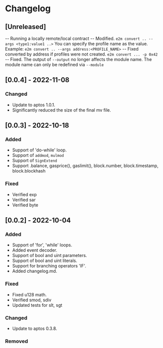 # Changelog

## [Unreleased]
-- Running a locally remote/local contract
-- Modified. `e2m convert .. --args <type1:value1 ..>` You can specify the profile name as the value. Example: `e2m convert .. --args address:<PROFILE_NAME>`
-- Fixed converted by address if profiles were not created. `e2m convert ... -p 0x42`
-- Fixed. The output of `--output` no longer affects the module name. The module name can only be redefined via `--module`

## [0.0.4] - 2022-11-08

### Changed
- Update to aptos 1.0.1.
- Significantly reduced the size of the final mv file.

## [0.0.3] - 2022-10-18

### Added
- Support of 'do-while' loop.
- Support of `addmod`, `mulmod`
- Support of `SignExtend`
- Support <ACCOUNT>.balance, gasprice(), gaslimit(), block.number, block.timestamp, block.blockhash

### Fixed
- Verified exp
- Verified sar
- Verified byte

## [0.0.2] - 2022-10-04

### Added

- Support of 'for', 'while' loops.
- Added event decoder.
- Support of bool and uint parameters.
- Support of bool and uint literals.
- Support for branching operators 'IF'.
- Added changelog.md.

### Fixed

- Fixed u128 math.
- Verified smod, sdiv
- Updated tests for slt, sgt

### Changed

- Update to aptos 0.3.8.

### Removed
